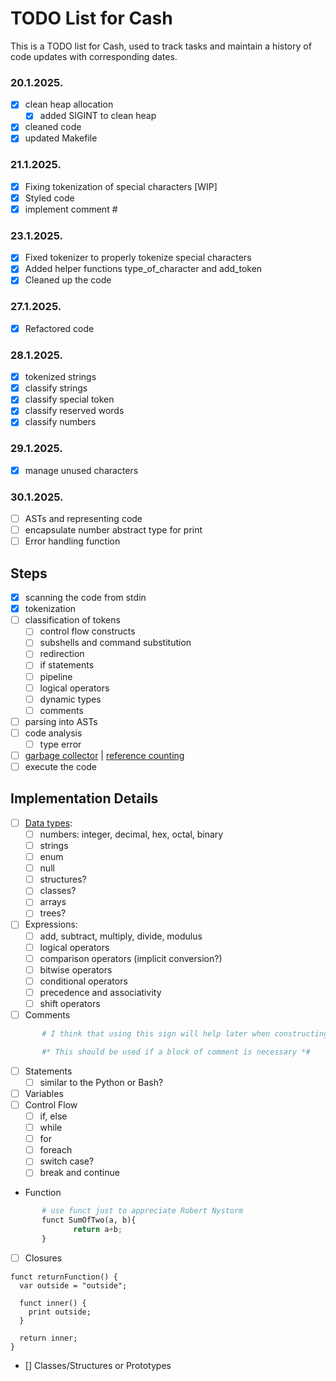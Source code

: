 # TODO List for Cash

This is a TODO list for Cash, used to track tasks and maintain a history of code updates with corresponding dates.

### 20.1.2025.

- [x] clean heap allocation
  - [x] added SIGINT to clean heap
- [x] cleaned code
- [x] updated Makefile  

### 21.1.2025.
- [x] Fixing tokenization of special characters [WIP]
- [x] Styled code
- [x] implement comment #

### 23.1.2025.
- [x] Fixed tokenizer to properly tokenize special characters
- [x] Added helper functions type_of_character and add_token
- [x] Cleaned up the code

### 27.1.2025.
- [x] Refactored code

### 28.1.2025.
- [x] tokenized strings
- [x] classify strings
- [x] classify special token
- [x] classify reserved words
- [x] classify numbers

### 29.1.2025.
- [x] manage unused characters

### 30.1.2025.
- [ ] ASTs and representing code
- [ ] encapsulate number abstract type for print
- [ ] Error handling function

## Steps

- [x] scanning the code from stdin
- [x] tokenization
- [ ] classification of tokens
  - [ ] control flow constructs
  - [ ] subshells and command substitution
  - [ ] redirection
  - [ ] if statements
  - [ ] pipeline
  - [ ] logical operators
  - [ ] dynamic types
  - [ ] comments
- [ ] parsing into ASTs
- [ ] code analysis
  - [ ] type error
- [ ] [garbage collector](https://courses.cs.washington.edu/courses/cse590p/05au/p50-bacon.pdf) | 
     [reference counting](https://ps.uci.edu/~cyu/p231C/LectureNotes/lecture13:referenceCounting/lecture13.pdf)
- [ ] execute the code

## Implementation Details
- [ ] [Data types](https://en.wikipedia.org/wiki/Data_type):
  - [ ] numbers: integer, decimal, hex, octal, binary
  - [ ] strings
  - [ ] enum
  - [ ] null
  - [ ] structures?
  - [ ] classes?
  - [ ] arrays
  - [ ] trees?

- [ ] Expressions:
  - [ ] add, subtract, multiply, divide, modulus
  - [ ] logical operators
  - [ ] comparison operators (implicit conversion?)
  - [ ] bitwise operators
  - [ ] conditional operators
  - [ ] precedence and associativity 
  - [ ] shift operators

- [ ] Comments 
```python
       # I think that using this sign will help later when constructing path

       #* This should be used if a block of comment is necessary *#
```

- [ ] Statements
  - [ ] similar to the Python or Bash?
- [ ] Variables
- [ ] Control Flow
  - [ ] if, else
  - [ ] while
  - [ ] for
  - [ ] foreach
  - [ ] switch case?
  - [ ] break and continue

- Function
```python
       # use funct just to appreciate Robert Nystorm 
       funct SumOfTwo(a, b){ 
              return a+b;
       }
```
- [ ] Closures
```
funct returnFunction() {
  var outside = "outside";

  funct inner() {
    print outside;
  }

  return inner;
}
```

- [] Classes/Structures or Prototypes